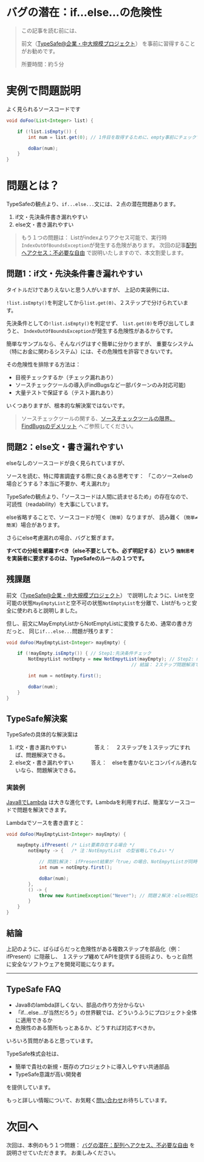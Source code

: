 # バグの潜在：if...else...の危険性

> この記事を読む前には、
>
> 前文（[TypeSafe@企業・中大規模プロジェクト](?typesafe_in_java_enterprise/TypeSafeCollection)）
> を事前に習得することがお勧めです。
>
> 所要時間：約５分

# 実例で問題説明

よく見られるソースコードです

```java
void doFoo(List<Integer> list) {

    if (!list.isEmpty()) {
        int num = list.get(0); // 1件目を取得するために、empty事前にチェックする必要。

        doBar(num);
    }
}
```


# 問題とは？

TypeSafeの観点より、`if...else...`文には、２点の潜在問題あります。

1. if文・先決条件書き漏れやすい
2. else文・書き漏れやすい

> もう１つの問題は：
> Listがindexよりアクセス可能で、実行時`IndexOutOfBoundsException`が発生する危険があります。
> 次回の記事[配列へアクセス：不必要な自由](?typesafe_in_java/TypeSafeIndexOutOfBound_not_open)
> で説明いたしますので、本文割愛します。


## 問題1：if文・先決条件書き漏れやすい

タイトルだけでありえないと思う人がいますが、
上記の実装例には、

`!list.isEmpty()`を判定してから`list.get(0)`、２ステップで分けられています。

先決条件としての`!list.isEmpty()`を判定せず、
`list.get(0)`を呼び出してしまうと、
`IndexOutOfBoundsException`が発生する危険性があるからです。

簡単なサンプルなら、そんなバグはすぐ簡単に分かりますが、
重要なシステム（特にお金に関わるシステム）には、その危険性を許容できないです。

その危険性を排除する方法は：

- 目視チェックするか（チェック漏れあり）
- ソースチェックツールの導入(FindBugsなど一部パターンのみ対応可能)
- 大量テストで保証する（テスト漏れあり）

いくつありますが、根本的な解決案ではないです。

> ソースチェックツールの関する、[ソースチェックツールの限界、FindBugsのデメリット](?typesafe_in_java/CodeAnalysisTools_not_open)
> へご参照してください。

## 問題2：else文・書き漏れやすい

elseなしのソースコードが良く見られていますが、

ソースを読む、特に障害調査する際に良くある思考です：
「このソースelseの場合どうする？本当に不要か、考え漏れか」

TypeSafeの観点より、「ソースコードは人間に読ませるため」の存在なので、
可読性（readability）を大事にしています。

else省略することで、ソースコードが短く（`簡単`）なりますが、
読み難く（`簡単≠簡潔`）場合があります。

さらにelse考慮漏れの場合、バグと繋ぎます。

**すべての分岐を網羅すべき（else不要としても、必ず明記する）という
`強制思考`を実装者に要求するのは、TypeSafeのルールの１つです。**

## 残課題

前文（[TypeSafe@企業・中大規模プロジェクト](?typesafe_in_java_enterprise/TypeSafeCollection)）
で説明したように、Listを空可能の状態`MayEmptyList`と空不可の状態`NotEmptyList`を分離で、Listがもっと安全に使われると説明しました。

但し、前文にMayEmptyListからNotEmptyListに変換するため、通常の書き方だっと、
同じ`if...else...`問題が残ります：

```java
void doFoo(MayEmptyList<Integer> mayEmpty) {

    if (!mayEmpty.isEmpty()) { // Step1:先決条件チェック
        NotEmpytList notEmpty = new NotEmpytList(mayEmpty); // Step2: mayEmptyは空ならException
                                              // 結論： 2ステップ問題解消できず課題

        int num = notEmpty.first();

        doBar(num);
    }
}
```

## TypeSafe解決案

TypeSafeの具体的な解決案は

1. if文・書き漏れやすい　　
　　　答え：　２ステップを１ステップにすれば、問題解決できる。
2. else文・書き漏れやすい
　　　答え：　elseを書かないとコンパイル通れないなら、問題解決できる。

### 実装例

[Java8でLambda](http://www.oracle.com/technetwork/jp/articles/java/architect-lambdas-part1-2080972-ja.html)
は大きな進化です。Lambdaを利用すれば、簡潔なソースコードで問題を解決できます。

Lambdaでソースを書き直すと：

```java
void doFoo(MayEmptyList<Integer> mayEmpty) {

    mayEmpty.ifPresent( /* List要素存在する場合 */
        notEmpty -> {   /* 注：NotEmpytList　の型省略してもよい */

            // 問題1解決： ifPresent結果が「true」の場合、NotEmpytListが同時に提供するので、２ステップ問題解消！
            int num = notEmpty.first();

            doBar(num);
        },
        () -> {
            throw new RuntimeException("Never"); // 問題２解決：else明記が必須！
        }
    }
}
```

## 結論

上記のように、ばらばらだっと危険性がある複数ステップを部品化（例：ifPresent）に隠蔽し、
１ステップ纏めてAPIを提供する技術より、もっと自然に安全なソフトウェアを開発可能になります。

---

## TypeSafe FAQ

- Java8のlambda詳しくない、部品の作り方分からない
- 「if...else...が当然だろう」の世界観では、どういうふうにプロジェクト全体に適用できるか
- 危険性のある箇所もっとあるか、どうすれば対応すべきか。

いろいろ質問があると思っています。

TypeSafe株式会社は、

- 簡単で貴社の新規・既存のプロジェクトに導入しやすい共通部品
- TypeSafe意識が高い開発者

を提供しています。

もっと詳しい情報について、お気軽く[問い合わせ](inquire.html)お待ちしています。

# 次回へ

次回は、本例のもう１つ問題：
[バグの潜在：配列へアクセス、不必要な自由](?typesafe_in_java/TypeSafeIndexOutOfBound_not_open)
を説明させていただきます。
お楽しみください。

